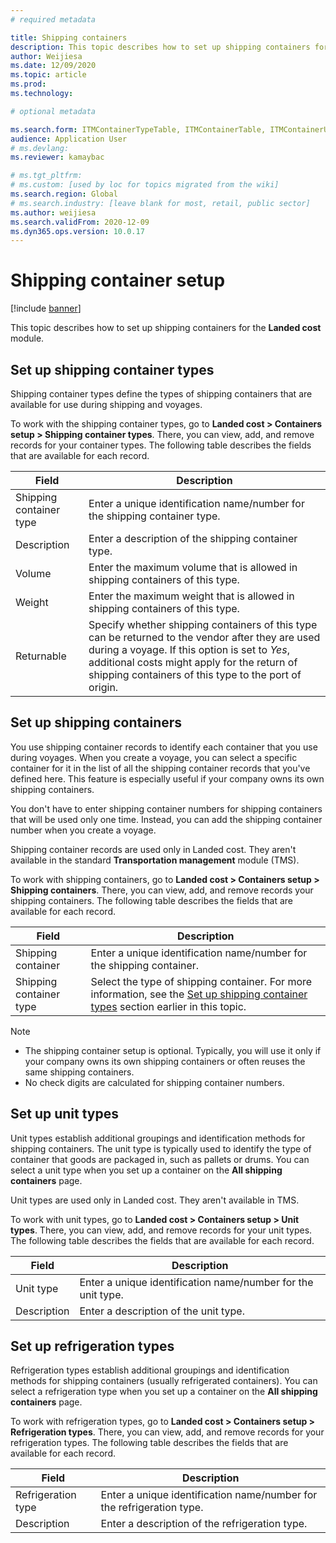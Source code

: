 ```yaml
---
# required metadata

title: Shipping containers
description: This topic describes how to set up shipping containers for the Landed cost module.
author: Weijiesa
ms.date: 12/09/2020
ms.topic: article
ms.prod: 
ms.technology: 

# optional metadata

ms.search.form: ITMContainerTypeTable, ITMContainerTable, ITMContainerUnitTypeTable, ITMRefrigerationTypeTable, ITMContainersListPage, ITMContainers
audience: Application User
# ms.devlang: 
ms.reviewer: kamaybac

# ms.tgt_pltfrm: 
# ms.custom: [used by loc for topics migrated from the wiki]
ms.search.region: Global
# ms.search.industry: [leave blank for most, retail, public sector]
ms.author: weijiesa
ms.search.validFrom: 2020-12-09
ms.dyn365.ops.version: 10.0.17
---
```


# Shipping container setup

[!include [banner](../../includes/banner.md)]

This topic describes how to set up shipping containers for the **Landed cost** module.

## <a id="shipping-container-types"></a>Set up shipping container types

Shipping container types define the types of shipping containers that are available for use during shipping and voyages.

To work with the shipping container types, go to **Landed cost \> Containers setup \> Shipping container types**. There, you can view, add, and remove records for your container types. The following table describes the fields that are available for each record.

| Field | Description |
|---|---|
| Shipping container type | Enter a unique identification name/number for the shipping container type. |
| Description | Enter a description of the shipping container type. |
| Volume | Enter the maximum volume that is allowed in shipping containers of this type. |
| Weight | Enter the maximum weight that is allowed in shipping containers of this type. |
| Returnable | Specify whether shipping containers of this type can be returned to the vendor after they are used during a voyage. If this option is set to *Yes*, additional costs might apply for the return of shipping containers of this type to the port of origin. |

## Set up shipping containers

You use shipping container records to identify each container that you use during voyages. When you create a voyage, you can select a specific container for it in the list of all the shipping container records that you've defined here. This feature is especially useful if your company owns its own shipping containers.

You don't have to enter shipping container numbers for shipping containers that will be used only one time. Instead, you can add the shipping container number when you create a voyage.

Shipping container records are used only in Landed cost. They aren't available in the standard **Transportation management** module (TMS).

To work with shipping containers, go to **Landed cost \> Containers setup \> Shipping containers**. There, you can view, add, and remove records your shipping containers. The following table describes the fields that are available for each record.

| Field | Description |
|---|---|
| Shipping container | Enter a unique identification name/number for the shipping container. |
| Shipping container type | Select the type of shipping container. For more information, see the [Set up shipping container types](#shipping-container-types) section earlier in this topic. |

> [!NOTE]
> - The shipping container setup is optional. Typically, you will use it only if your company owns its own shipping containers or often reuses the same shipping containers.
> - No check digits are calculated for shipping container numbers.

## <a name="unit-types"></a>Set up unit types

Unit types establish additional groupings and identification methods for shipping containers. The unit type is typically used to identify the type of container that goods are packaged in, such as pallets or drums. You can select a unit type when you set up a container on the **All shipping containers** page.

Unit types are used only in Landed cost. They aren't available in TMS.

To work with unit types, go to **Landed cost \> Containers setup \> Unit types**. There, you can view, add, and remove records for your unit types. The following table describes the fields that are available for each record.

| Field | Description |
|---|---|
| Unit type | Enter a unique identification name/number for the unit type. |
| Description | Enter a description of the unit type. |

## <a name="refrigeration-types"></a>Set up refrigeration types

Refrigeration types establish additional groupings and identification methods for shipping containers (usually refrigerated containers). You can select a refrigeration type when you set up a container on the **All shipping containers** page.

To work with refrigeration types, go to **Landed cost \> Containers setup \> Refrigeration types**. There, you can view, add, and remove records for your refrigeration types. The following table describes the fields that are available for each record.

| Field | Description |
|---|---|
| Refrigeration type | Enter a unique identification name/number for the refrigeration type. |
| Description | Enter a description of the refrigeration type. |
